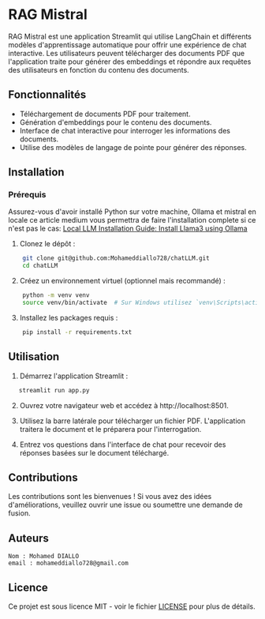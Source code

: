 # RAG Mistral

RAG Mistral est une application Streamlit qui utilise LangChain et différents modèles d'apprentissage automatique pour offrir une expérience de chat interactive. Les utilisateurs peuvent télécharger des documents PDF que l'application traite pour générer des embeddings et répondre aux requêtes des utilisateurs en fonction du contenu des documents.

## Fonctionnalités

- Téléchargement de documents PDF pour traitement.
- Génération d'embeddings pour le contenu des documents.
- Interface de chat interactive pour interroger les informations des documents.
- Utilise des modèles de langage de pointe pour générer des réponses.

## Installation

### Prérequis

Assurez-vous d'avoir installé Python sur votre machine, Ollama et mistral en locale
ce article medium vous permettra de faire l'installation complete si ce n'est pas le cas:
[Local LLM Installation Guide: Install Llama3 using Ollama](https://medium.com/@sealteamsecs/local-llm-installation-guide-install-llama3-using-ollama-ef8cf68bb461)


1. Clonez le dépôt :

```bash
    git clone git@github.com:Mohameddiallo728/chatLLM.git
    cd chatLLM
```
2. Créez un environnement virtuel (optionnel mais recommandé) :

```bash
    python -m venv venv
    source venv/bin/activate  # Sur Windows utilisez `venv\Scripts\activate`
```
3. Installez les packages requis :

```bash
    pip install -r requirements.txt
```

## Utilisation

1. Démarrez l'application Streamlit :

 ```bash
    streamlit run app.py
 ```

2. Ouvrez votre navigateur web et accédez à http://localhost:8501.

3. Utilisez la barre latérale pour télécharger un fichier PDF. L'application traitera le document et le préparera pour l'interrogation.

4. Entrez vos questions dans l'interface de chat pour recevoir des réponses basées sur le document téléchargé.


## Contributions

Les contributions sont les bienvenues ! Si vous avez des idées d'améliorations, veuillez ouvrir une issue ou soumettre
une demande de fusion.

## Auteurs

    Nom : Mohamed DIALLO
    email : mohameddiallo728@gmail.com

## Licence

Ce projet est sous licence MIT - voir le fichier [LICENSE](https://opensource.org/licenses/MIT) pour plus de détails.
